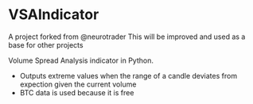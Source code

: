 # VSAIndicator

A project forked from @neurotrader
This will be improved and used as a base for other projects

Volume Spread Analysis indicator in Python. 
- Outputs extreme values when the range of a candle deviates from expection given the current volume
- BTC data is used because it is free
